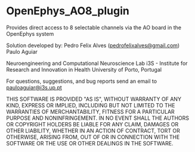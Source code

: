 # OpenEphys_AO8_plugin
Provides direct access to 8 selectable channels via the AO board in the OpenEphys system



Solution developed by:
Pedro Felix Alves (pedrofelixalves@gmail.com)
Paulo Aguiar

Neuroengineering and Computational Neuroscience Lab
i3S - Institute for Research and Innovation in Health
University of Porto, Portugal


For questions, suggestions, and bug reports send an email to pauloaguiar@i3s.up.pt

THIS SOFTWARE IS PROVIDED "AS IS", WITHOUT WARRANTY OF ANY KIND, EXPRESS OR IMPLIED, INCLUDING BUT NOT LIMITED TO THE WARRANTIES OF MERCHANTABILITY, FITNESS FOR A PARTICULAR PURPOSE AND NONINFRINGEMENT. IN NO EVENT SHALL THE AUTHORS OR COPYRIGHT HOLDERS BE LIABLE FOR ANY CLAIM, DAMAGES OR OTHER LIABILITY, WHETHER IN AN ACTION OF CONTRACT, TORT OR OTHERWISE, ARISING FROM, OUT OF OR IN CONNECTION WITH THE SOFTWARE OR THE USE OR OTHER DEALINGS IN THE SOFTWARE.
